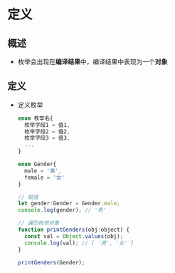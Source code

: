 # 定义

## 概述

  - 枚举会出现在**编译结果**中，编译结果中表现为一个**对象**

## 定义

  - 定义枚举

    ```javascript
    enum 枚举名{
      枚举字段1 = 值1,
      枚举字段2 = 值2,
      枚举字段3 = 值3,
      ...
    }
    ```

    ```javascript
    enum Gender{
      male = '男',
      female = '女'
    }

    // 赋值
    let gender:Gender = Gender.male;
    console.log(gender); // '男'

    // 遍历枚举对象
    function printGenders(obj:object) {
      const val = Object.values(obj);
      console.log(val); // [ '男', '女' ]
    }

    printGenders(Gender);
    ```
